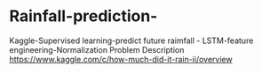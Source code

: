 # Rainfall-prediction-
Kaggle-Supervised learning-predict future raimfall - LSTM-feature engineering-Normalization
Problem Description 
https://www.kaggle.com/c/how-much-did-it-rain-ii/overview
